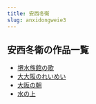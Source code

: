 ```yaml
---
title: 安西冬衛
slug: anxidongweie3
---
```


## 安西冬衛の作品一覧

- [堺水族館の歌](jieshuizuguannoge54)
- [大大阪のれいめい](dadabannoreimeifc)
- [大阪の朝](dabannozhao51)
- [水の上](shuinoshangf7)

